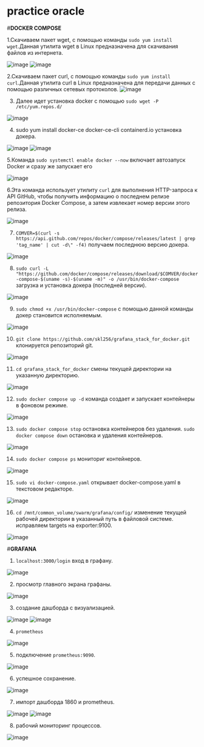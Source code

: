 # practice oracle

#**DOCKER COMPOSE**

1.Скачиваем пакет wget, с помощью команды `sudo yum install wget`.Данная утилита wget в Linux предназначена для скачивания файлов из интернета. 

![image](https://github.com/user-attachments/assets/883cc6a3-9224-47e7-8a13-316eee0bb08e)
![image](https://github.com/user-attachments/assets/3ae11e20-485c-4aa3-bd3b-ebe5407ee6e3)

2.Скачиваем пакет curl, с помощью команды `sudo yum install curl`.Данная утилита curl в Linux предназначена для передачи данных с помощью различных сетевых протоколов.
![image](https://github.com/user-attachments/assets/4a9ef6c4-ce94-413b-a24c-369196de0e93)

3. Далее идет установка docker с помощью `sudo wget -P /etc/yum.repos.d/`

![image](https://github.com/user-attachments/assets/06428378-0a56-4033-b585-83f193fc244e)

4. sudo yum install docker-ce docker-ce-cli containerd.io установка докера.

![image](https://github.com/user-attachments/assets/8f7e9dce-a85e-4618-a2d0-d5284784a99c)
![image](https://github.com/user-attachments/assets/8299da92-55d6-4871-9468-5559fd8a79d2)

5.Команда `sudo systemctl enable docker --now` включает автозапуск Docker и сразу же запускает его

![image](https://github.com/user-attachments/assets/d8c20684-7265-4faf-ada8-e420a95e1829)

6.Эта команда использует утилиту `curl` для выполнения HTTP-запроса к API GitHub, чтобы получить информацию о последнем релизе репозитория Docker Compose, а затем извлекает номер версии этого релиза.

![image](https://github.com/user-attachments/assets/4086e19c-fc3c-4658-8906-2d5677f322bb)

7. `COMVER=$(curl -s https://api.github.com/repos/docker/compose/releases/latest | grep 'tag_name' | cut -d\" -f4)` получаем последнюю версию докера.
   
![image](https://github.com/user-attachments/assets/8e439f1b-2c74-45bf-a189-7e77355d1623)

8. `sudo curl -L "https://github.com/docker/compose/releases/download/$COMVER/docker-compose-$(uname -s)-$(uname -m)" -o /usr/bin/docker-compose` загрузка и установка докера (последней версии).

![image](https://github.com/user-attachments/assets/dca434e8-2d58-4bcc-b18d-e2ddffc6d0a5)

9. `sudo chmod +x /usr/bin/docker-compose` с помощью данной команды докер становится исполняемым.

![image](https://github.com/user-attachments/assets/eeacff25-d5c9-425a-8c1a-c7763a02227c)

10. `git clone https://github.com/skl256/grafana_stack_for_docker.git` клонируется репозиторий git.

![image](https://github.com/user-attachments/assets/36369452-5ad6-428f-8f86-86470812e6fc)

11. `cd grafana_stack_for_docker`  смены текущей директории на указанную директорию.

![image](https://github.com/user-attachments/assets/f18d4798-a9af-4c9b-a24f-34f106f71b8b)

12. `sudo docker compose up -d` команда создает и запускает контейнеры в фоновом режиме.

![image](https://github.com/user-attachments/assets/bf58ab35-059b-44aa-85c0-53a31ef32d30)

13. `sudo docker compose stop` остановка контейнеров без удаления. `sudo docker compose down` остановка и удаления контейнеров.

![image](https://github.com/user-attachments/assets/abeb2401-21d1-4543-91e1-c585f19b2b4d)

14. `sudo docker compose ps` мониториг контейнеров.

![image](https://github.com/user-attachments/assets/6b716e63-69a1-41be-ab77-d0c3ed72db71)

15. `sudo vi docker-compose.yaml` открывает docker-compose.yaml в текстовом редакторе.

![image](https://github.com/user-attachments/assets/6689db1d-768e-4c7b-be2e-f909fc94331a)

16. `cd /mnt/common_volume/swarm/grafana/config/` изменение текущей рабочей директории в указанный путь в файловой системе. исправляем targets на exporter:9100.

![image](https://github.com/user-attachments/assets/f33a844f-483b-4131-b2d6-d4ba96bc4ac7)

#**GRAFANA**

1. `localhost:3000/login` вход в графану.

![image](https://github.com/user-attachments/assets/18b3e86a-f8bd-495d-88d3-aa8343e30196)

2. просмотр главного экрана графаны.

![image](https://github.com/user-attachments/assets/ee5d3237-14ae-421c-bae1-d2c643ac33bb)

3. создание дашборда с визуализацией.

![image](https://github.com/user-attachments/assets/c2bac13a-8644-4ce0-9943-cd774029e6a3) ![image](https://github.com/user-attachments/assets/8bd08223-e171-469a-8f64-bcc8475e9ac3)

4. `prometheus`

![image](https://github.com/user-attachments/assets/de553c40-98f4-46d1-ab0d-4b02d62f6218)

5. подключение `prometheus:9090`.

![image](https://github.com/user-attachments/assets/660a2743-4eb7-4f9b-b170-ad1f590b9a6c)

6. успешное сохранение.

![image](https://github.com/user-attachments/assets/2ea6ff2f-6b16-4f41-b4df-3394ded024e3)

7. импорт дашборда 1860 и prometheus.

![image](https://github.com/user-attachments/assets/4e56cc30-7e30-409a-8e78-c542feb6585e) ![image](https://github.com/user-attachments/assets/b85b0c87-2384-4585-90c3-b456ef508ee8)

8. рабочий мониторинг процессов.

![image](https://github.com/user-attachments/assets/6788bf4a-cd5a-460b-905a-bc8b7e1ba8d7)





